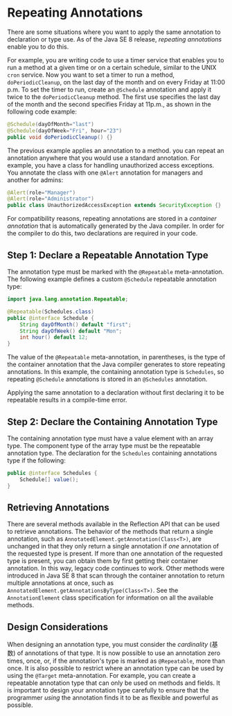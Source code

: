 # Repeating Annotations

There are some situations where you want to apply the same annotation
to declaration or type use. As of the Java SE 8 release, _repeating
annotations_ enable you to do this.

For example, you are writing code to use a timer service that enables
you to run a method at a given time or on a certain schedule, similar
to the UNIX `cron` service. Now you want to set a timer to run a method,
`doPeriodicCleanup`, on the last day of the month and on every Friday at
 11:00 p.m. To set the timer to run, create an `@Schedule` annotation and
apply it twice to the `doPeriodicCleanup` method. The first use specifies
the last day of the month and the second specifies Friday at 11p.m., as
shown in the following code example:

```java
@Schedule(dayOfMonth="last")
@Schedule(dayOfWeek="Fri", hour="23")
public void doPeriodicCleanup() {}
```

The previous example applies an annotation to a method. you can repeat
an annotation anywhere that you would use a standard annotation. For
example, you have a class for handling unauthorized access exceptions.
You annotate the class with one `@Alert` annotation for managers and
another for admins:

```java
@Alert(role="Manager")
@Alert(role="Administrator")
public class UnauthorizedAccessException extends SecurityException {}
```

For compatibility reasons, repeating annotations are stored in a
_container annotation_ that is automatically generated by the Java
compiler. In order for the compiler to do this, two declarations are
required in your code.

## Step 1: Declare a Repeatable Annotation Type

The annotation type must be marked with the `@Repeatable` meta-annotation.
The following example defines a custom `@Schedule` repeatable annotation
type:

```java
import java.lang.annotation.Repeatable;

@Repeatable(Schedules.class)
public @interface Schedule {
    String dayOfMonth() default "first";
    String dayOfWeek() default "Mon";
    int hour() default 12;
}
```

The value of the `@Repeatable` meta-annotation, in parentheses, is the
type of the container annotation that the Java compiler generates to
store repeating annotations. In this example, the containing annotation
type is `Schedules`, so repeating `@Schedule` annotations is stored in an
`@Schedules` annotation.

Applying the same annotation to a declaration without first declaring it
to be repeatable results in a compile-time error.

## Step 2: Declare the Containing Annotation Type

The containing annotation type must have a value element with an array
type. The component type of the array type must be the repeatable
annotation type. The declaration for the `Schedules` containing annotations
type if the following:

```java
public @interface Schedules {
    Schedule[] value();
}
```

## Retrieving Annotations

There are several methods available in the Reflection API that can be used
to retrieve annotations. The behavior of the methods that return a single
annotation, such as `AnnotatedElement.getAnnotation(Class<T>)`, are 
unchanged in that they only return a single annotation if _one_ annotation
of the requested type is present. If more than one annotation of the
requested type is present, you can obtain them by first getting their
container annotation. In this way, legacy code continues to work. Other
methods were introduced in Java SE 8 that scan through the container
annotation to return multiple annotations at once, such as
`AnnotatedElement.getAnnotationsByType(Class<T>)`. See the `AnnotationElement`
class specification for information on all the available methods.

## Design Considerations

When designing an annotation type, you must consider the _cardinality_ (基数)
of annotations of that type. It is now possible to use an annotation zero
times, once, or, if the annotation's type is marked as `@Repeatable`, more
than once. It is also possible to restrict where an annotation type can be
used by using the `@Target` meta-annotation. For example, you can create a
repeatable annotation type that can only be used on methods and fields. It
is important to design your annotation type carefully to ensure that the
programmer _using_ the annotation finds it to be as flexible and powerful
as possible.













